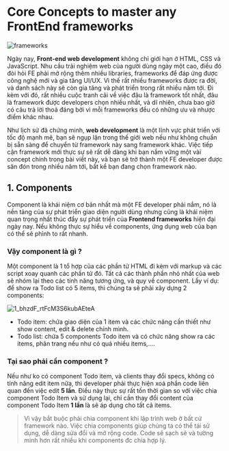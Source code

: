 # Core Concepts to master any FrontEnd frameworks

![frameworks](/Users/quandoh./Documents/core-concept/frameworks.png)

Ngày nay, **Front-end web development** không chỉ giới hạn ở HTML, CSS và JavaScript. Nhu cầu trải nghiệm web của người dùng ngày một cao, điều đó đòi hỏi FE phải mở rộng thêm nhiều libraries, frameworks để đáp ứng được công nghệ mới và gia tăng UI/UX. Vì thế rất nhiều frameworks được ra đời, và danh sách này sẽ còn gia tăng và phát triển trong rất nhiều năm tới. Đi kèm với đó, rất nhiều cuộc tranh cãi về việc đâu là framework tốt nhất, đâu là framework được developers chọn nhiều nhất, và dĩ nhiên, chưa bao giờ có câu trả lời thoả đáng bởi vì mỗi frameworks đều có những ưu và nhược điểm khác nhau.

Như lịch sử đã chứng minh, **web development** là một lĩnh vực phát triển với tốc độ mạnh mẽ, bạn sẽ ngụp lặn trong thế giới web nếu như không chuẩn bị sẵn sàng để chuyển từ framework này sang framework khác. Việc tiếp cận framework mới thực sự sẽ rất dễ dàng khi bạn nắm vững một vài concept chính trong bài viết này, và bạn sẽ trở thành một FE developer được săn đón trong nhiều năm tới, bất kể bạn đang chọn framework nào.

## 1. Components

Component là khái niệm cơ bản nhất mà một FE developer phải nắm, nó là nền tảng của sự phát triển giao diện người dùng nhưng cũng là khái niệm quan trọng nhất thúc đẩy sự phát triển của **Frontend frameworks** hiện đại ngày nay. Nếu không thực sự hiểu về components, ứng dụng web của bạn có thể sẽ phình to rất nhanh.
### Vậy component là gì ?

Một component là 1 tổ hợp của các phần tử HTML đi kèm với markup và các script xoay quanh các phần tử đó. Tất cả các thành phần nhỏ nhất của web sẽ nhóm lại theo các tính năng tương ứng, và quy về component.
Lấy ví dụ: để show ra Todo list có 5 items, thì chúng ta sẽ phải xây dựng 2 components:

![1_bhzdF_rtFcM3S6kubAEteA](/Users/quandoh./Documents/core-concept/1_bhzdF_rtFcM3S6kubAEteA.jpeg)

- Todo item: chứa giao diện của 1 item và các chức năng cần thiết như show content, edit & delete chính mình.
- Todo list: chứa 5 components Todo item và có chức năng show ra các items, phân trang nếu như có quá nhiều items,....

### Tại sao phải cần component ?

Nếu như ko có component Todo item, và clients thay đổi specs, không có tính năng edit item nữa, thì developer phải thực hiện xoá phần code liên quan đến việc edit **5 lần**. Điều này thực sự rất tốn thời gian so với việc chia component Todo Item và sử dụng lại, chỉ cần thay đổi content của component Todo Item **1 lần** là sẽ áp dụng cho tất cả items.

> Vì vậy bắt buộc phải chia component khi lập trình web ở bất cứ framework nào. Việc chia components giúp chúng ta có thể tái sử dụng, dễ dàng sửa đổi và mở rộng code. Code sẽ sạch sẽ và tường minh hơn rất nhiều khi components đc chia hợp lý.



